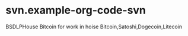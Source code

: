 # svn.example-org-code-svn
BSDLPHouse   Bitcoin for work in hoise Bitcoin,Satoshi,Dogecoin,Litecoin 
